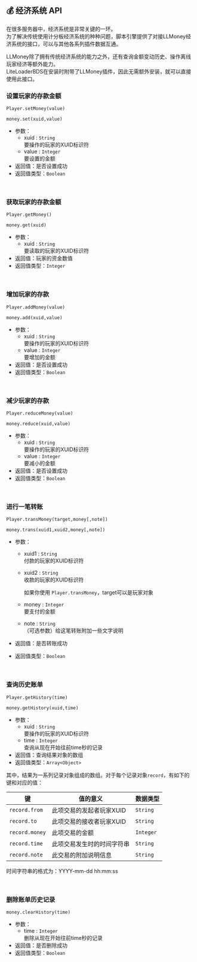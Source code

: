 ## 💰 经济系统 API

在很多服务器中，经济系统是非常关键的一环。  
为了解决传统使用计分板经济系统的种种问题，脚本引擎提供了对接LLMoney经济系统的接口，可以与其他各系列插件数据互通。 

LLMoney除了拥有传统经济系统的能力之外，还有查询金额变动历史、操作离线玩家经济等额外能力。  
LiteLoaderBDS在安装时附带了LLMoney插件，因此无需额外安装，就可以直接使用此接口。 

### 设置玩家的存款金额

`Player.setMoney(value)`

`money.set(xuid,value)`

- 参数：
  - xuid : `String`  
    要操作的玩家的XUID标识符
  - value : `Integer`  
    要设置的金额  
- 返回值：是否设置成功
- 返回值类型：`Boolean`

<br>

### 获取玩家的存款金额

`Player.getMoney()`

`money.get(xuid)`

- 参数：
  - xuid : `String`  
    要读取的玩家的XUID标识符
- 返回值：玩家的资金数值
- 返回值类型：`Integer`

<br>

### 增加玩家的存款

`Player.addMoney(value)`

`money.add(xuid,value)`

- 参数：
  - xuid : `String`  
    要操作的玩家的XUID标识符
  - value : `Integer`  
    要增加的金额  
- 返回值：是否设置成功
- 返回值类型：`Boolean`

<br>

### 减少玩家的存款

`Player.reduceMoney(value)`

`money.reduce(xuid,value)`

- 参数：
  - xuid : `String`  
    要操作的玩家的XUID标识符
  - value : `Integer`  
    要减小的金额  
- 返回值：是否设置成功
- 返回值类型：`Boolean`

<br>

### 进行一笔转账

`Player.transMoney(target,money[,note])`

`money.trans(xuid1,xuid2,money[,note])`

- 参数：
  - xuid1 : `String`  
    付款的玩家的XUID标识符
    
  - xuid2 : `String`  
    收款的玩家的XUID标识符
  
    如果你使用 `Player.transMoney`，target可以是玩家对象
  
  - money : `Integer`  
    要支付的金额  
  
  - note : `String`  
    （可选参数）给这笔转账附加一些文字说明
  
- 返回值：是否转账成功

- 返回值类型：`Boolean`

<br>

### 查询历史账单

`Player.getHistory(time)`

`money.getHistory(xuid,time)`

- 参数：
  - xuid : `String`  
    要操作的玩家的XUID标识符
  - time : `Integer`  
    查询从现在开始往前time秒的记录
- 返回值：查询结果对象的数组
- 返回值类型：`Array<Object>`

其中，结果为一系列记录对象组成的数组。对于每个记录对象`record`，有如下的键和对应的值：

| 键             | 值的意义                   | 数据类型  |
| -------------- | -------------------------- | --------- |
| `record.from`  | 此项交易的发起者玩家XUID   | `String`  |
| `record.to`    | 此项交易的接收者玩家XUID   | `String`  |
| `record.money` | 此项交易的金额             | `Integer` |
| `record.time`  | 此项交易发生时的时间字符串 | `String`  |
| `record.note`  | 此交易的附加说明信息       | `String`  |

时间字符串的格式为：YYYY-mm-dd hh:mm:ss

<br>

### 删除账单历史记录

`money.clearHistory(time)`

- 参数：
  - time : `Integer`  
    删除从现在开始往前time秒的记录
- 返回值：是否删除成功
- 返回值类型：`Boolean`

<br>